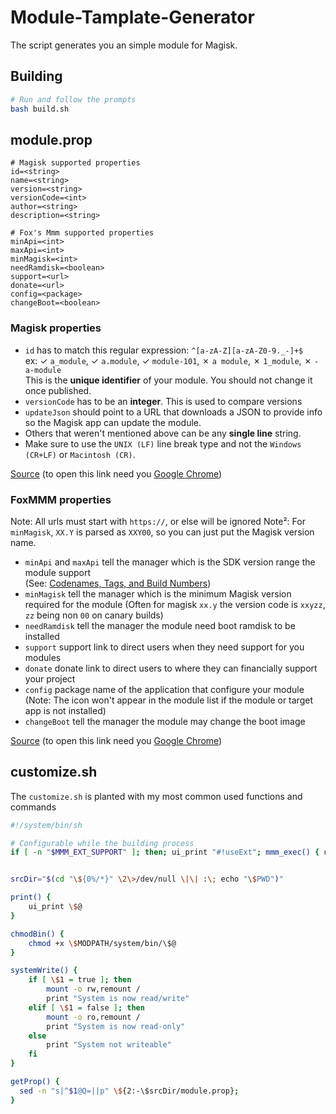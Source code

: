[chrome]: https://www.google.com/chrome/

# Module-Tamplate-Generator

The script generates you an simple module for Magisk.

## Building

```bash
# Run and follow the prompts
bash build.sh
```

## module.prop

```properties
# Magisk supported properties
id=<string>
name=<string>
version=<string>
versionCode=<int>
author=<string>
description=<string>

# Fox's Mmm supported properties
minApi=<int>
maxApi=<int>
minMagisk=<int>
needRamdisk=<boolean>
support=<url>
donate=<url>
config=<package>
changeBoot=<boolean>
```

### Magisk properties

- `id` has to match this regular expression: `^[a-zA-Z][a-zA-Z0-9._-]+$`<br>
  ex: ✓ `a_module`, ✓ `a.module`, ✓ `module-101`, ✗ `a module`, ✗ `1_module`, ✗ `-a-module`<br>
  This is the **unique identifier** of your module. You should not change it once published.
- `versionCode` has to be an **integer**. This is used to compare versions
- `updateJson` should point to a URL that downloads a JSON to provide info so the Magisk app can update the module.
- Others that weren't mentioned above can be any **single line** string.
- Make sure to use the `UNIX (LF)` line break type and not the `Windows (CR+LF)` or `Macintosh (CR)`.

[Source](<https://github.com/topjohnwu/Magisk/blob/master/docs/guides.md?plain=1#:~:text=%2D%20%60id%60,(CR)%60.>) (to open this link need you [Google Chrome][chrome])

### FoxMMM properties

Note: All urls must start with `https://`, or else will be ignored
Note²: For `minMagisk`, `XX.Y` is parsed as `XXY00`, so you can just put the Magisk version name.

- `minApi` and `maxApi` tell the manager which is the SDK version range the module support  
  (See: [Codenames, Tags, and Build Numbers](https://source.android.com/setup/start/build-numbers))
- `minMagisk` tell the manager which is the minimum Magisk version required for the module
  (Often for magisk `xx.y` the version code is `xxyzz`, `zz` being non `00` on canary builds)
- `needRamdisk` tell the manager the module need boot ramdisk to be installed
- `support` support link to direct users when they need support for you modules
- `donate` donate link to direct users to where they can financially support your project
- `config` package name of the application that configure your module
  (Note: The icon won't appear in the module list if the module or target app is not installed)
- `changeBoot` tell the manager the module may change the boot image

[Source](https://github.com/Fox2Code/FoxMagiskModuleManager/blob/master/DEVELOPERS.md?plain=1#:~:text=Note%3A%20All,the%20boot%20image) (to open this link need you [Google Chrome][chrome])

## customize.sh

The `customize.sh` is planted with my most common used functions and commands

```bash
#!/system/bin/sh

# Configurable while the building process
if [ -n "$MMM_EXT_SUPPORT" ]; then; ui_print "#!useExt"; mmm_exec() { ui_print "$(echo "#!$@")"; }; else; mmm_exec() { true; };abort "! This module need to be executed in Fox's Magisk Module Manager";exit 1;fi


srcDir="$(cd "\${0%/*}" \2\>/dev/null \|\| :\; echo "\$PWD")"

print() {
    ui_print \$@
}

chmodBin() {
    chmod +x \$MODPATH/system/bin/\$@
}

systemWrite() {
    if [ \$1 = true ]; then
        mount -o rw,remount /
        print "System is now read/write"
    elif [ \$1 = false ]; then
        mount -o ro,remount /
        print "System is now read-only"
    else
        print "System not writeable"
    fi
}

getProp() {
  sed -n "s|^$1@Q=||p" \${2:-\$srcDir/module.prop};
}

```
